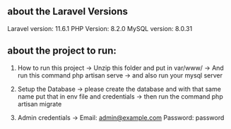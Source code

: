 ## about the Laravel Versions

Laravel version: 11.6.1
PHP Version: 8.2.0
MySQL version: 8.0.31

## about the project to run:

1. How to run this project
   -> Unzip this folder and put in var/www/
   -> And run this command php artisan serve
   -> and also run your mysql server

2. Setup the Database
   -> please create the database and with that same name put that in env file and credentials
   -> then run the command php artisan migrate

3. Admin credentials
   -> Email: admin@example.com Password: password
